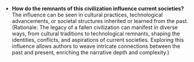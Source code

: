 - **How do the remnants of this civilization influence current societies?** The influence can be seen in cultural practices, technological advancements, or societal structures inherited or learned from the past. (Rationale: The legacy of a fallen civilization can manifest in diverse ways, from cultural traditions to technological remnants, shaping the identities, conflicts, and aspirations of current societies. Exploring this influence allows authors to weave intricate connections between the past and present, enriching the narrative depth and complexity.)